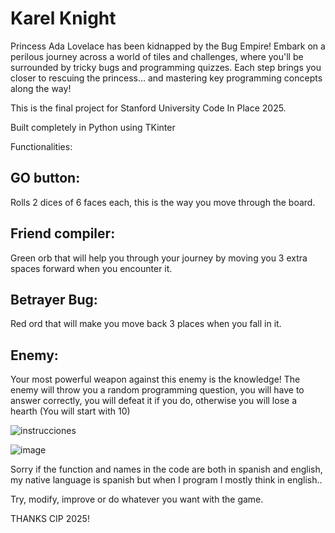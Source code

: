 # Karel Knight

Princess Ada Lovelace has been kidnapped by the Bug Empire! Embark on a perilous journey across a world of tiles and challenges, where you'll be surrounded by tricky bugs and programming quizzes. Each step brings you closer to rescuing the princess… and mastering key programming concepts along the way!

This is the final project for Stanford University Code In Place 2025.

Built completely in Python using TKinter

Functionalities:

## GO button:
Rolls 2 dices of 6 faces each, this is the way you move through the board.

## Friend compiler:
Green orb that will help you through your journey by moving you 3 extra spaces forward when you encounter it.

## Betrayer Bug:
Red ord that will make you move back 3 places when you fall in it.

## Enemy:
Your most powerful weapon against this enemy is the knowledge! The enemy will throw you a random programming question, you will have to answer correctly,
you will defeat it if you do, otherwise you will lose a hearth (You will start with 10)

![instrucciones](https://github.com/user-attachments/assets/b9c6bfa2-0bd4-4dfd-84ff-e7e6274a3433)


![image](https://github.com/user-attachments/assets/f46f975a-1a97-4258-81bc-057b53339850)


Sorry if the function and names in the code are both in spanish and english, my native language is spanish but when I program I mostly think in english..

Try, modify, improve or do whatever you want with the game.

THANKS CIP 2025!


